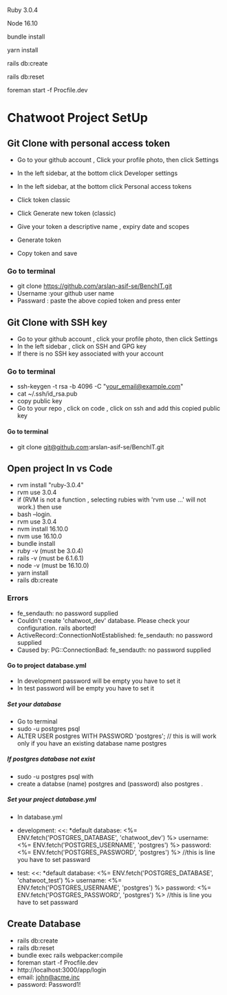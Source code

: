 Ruby 3.0.4

Node 16.10

bundle install

yarn install

rails db:create

rails db:reset

foreman start -f Procfile.dev

# Chatwoot Project SetUp

## Git Clone with personal access token

* Go to your github account , Click your profile photo, then click Settings

* In the left sidebar, at the bottom click Developer settings
* In the left sidebar, at the bottom click Personal access tokens
* Click token classic
* Click Generate new token (classic)
* Give your token a descriptive name , expiry date and scopes
* Generate token
* Copy token and save

### Go to terminal

* git clone https://github.com/arslan-asif-se/BenchIT.git
* Username :your github user name
* Passward : paste the above copied token and press enter


## Git Clone with SSH key

* Go to your github account , click your profile photo, then click Settings
* In the left sidebar , click on SSH and GPG key
* If there is no SSH key associated with your account

### Go to terminal

* ssh-keygen -t rsa -b 4096 -C "your_email@example.com"
* cat ~/.ssh/id_rsa.pub
* copy public key
* Go to your repo , click on code , click on ssh and add this copied public key

#### Go to terminal

* git clone git@github.com:arslan-asif-se/BenchIT.git

## Open project In vs Code

* rvm install "ruby-3.0.4"
* rvm use 3.0.4
* if (RVM is not a function , selecting rubies with 'rvm use ...' will not work.) then use
* bash –login.
* rvm use 3.0.4
* nvm install 16.10.0
* nvm use 16.10.0
* bundle install
* ruby -v (must be 3.0.4)
* rails -v (must be 6.1.6.1)
* node -v (must be 16.10.0)
* yarn install
* rails db:create

### Errors

*   fe_sendauth: no password supplied
* Couldn't create 'chatwoot_dev' database. Please check your configuration.
rails aborted!
* ActiveRecord::ConnectionNotEstablished: fe_sendauth: no password supplied
* Caused by: PG::ConnectionBad: fe_sendauth: no password supplied

#### Go to project database.yml

* In development password will be empty you have to set it
* In test password will be empty you have to set it

##### Set your database

* Go to terminal
* sudo -u postgres psql
* ALTER USER postgres WITH PASSWORD 'postgres'; // this is will work only if you have an existing database name postgres

##### If postgres database not exist

* sudo -u postgres psql with
* create a databse (name) postgres and (password) also postgres .

##### Set your project database.yml

* In database.yml

*    development:
<<: *default
database: <%= ENV.fetch('POSTGRES_DATABASE', 'chatwoot_dev') %>
username: <%= ENV.fetch('POSTGRES_USERNAME', 'postgres') %>
password: <%= ENV.fetch('POSTGRES_PASSWORD', 'postgres') %> //this is line you have to set passward

* test:
<<: *default
database: <%= ENV.fetch('POSTGRES_DATABASE', 'chatwoot_test') %>
username: <%= ENV.fetch('POSTGRES_USERNAME', 'postgres') %>
password: <%= ENV.fetch('POSTGRES_PASSWORD', 'postgres') %> //this is line you have to set passward

## Create Database

* rails db:create
* rails db:reset
* bundle exec rails webpacker:compile
* foreman start -f Procfile.dev
* http://localhost:3000/app/login
* email: john@acme.inc
* password: Password1!



